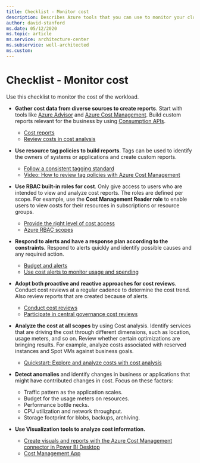 ```yaml
---
title: Checklist - Monitor cost
description: Describes Azure tools that you can use to monitor your cloud costs.
author: david-stanford
ms.date: 05/12/2020
ms.topic: article
ms.service: architecture-center
ms.subservice: well-architected
ms.custom: 
---
```


# Checklist - Monitor cost
Use this checklist to monitor the cost of the workload.

- **Gather cost data from diverse sources to create reports**. Start with tools like [Azure Advisor](/azure/advisor/advisor-cost-recommendations) and [Azure Cost Management](/azure/cost-management-billing/costs/). Build custom reports relevant for the business by using [Consumption APIs](/rest/api/consumption/). 
    - [Cost reports](./monitor-reports.md)
    - [Review costs in cost analysis](/azure/cost-management-billing/costs/quick-acm-cost-analysis#review-costs-in-cost-analysis)

-	**Use resource tag policies to build reports**. Tags can be used to identify the owners of systems or applications and create custom reports.
    - [Follow a consistent tagging standard](/azure/cloud-adoption-framework/ready/azure-best-practices/naming-and-tagging#metadata-tags)
    - [Video: How to review tag policies with Azure Cost Management](https://www.youtube.com/watch?v=nHQYcYGKuyw)

-	**Use RBAC built-in roles for cost**. Only give access to users who are intended to view and analyze cost reports. The roles are defined per scope. For example, use the **Cost Management Reader role** to enable users to view costs for their resources in subscriptions or resource groups.
    - [Provide the right level of cost access](/azure/cloud-adoption-framework/ready/azure-best-practices/track-costs#provide-the-right-level-of-cost-access)
    - [Azure RBAC scopes](https://docs.microsoft.com/azure/cost-management-billing/costs/understand-work-scopes#azure-rbac-scopes)

-	**Respond to alerts and have a response plan according to the constraints.** Respond to alerts quickly and identify possible causes and any required action.
    - [Budget and alerts](monitor-alert.md)
    - [Use cost alerts to monitor usage and spending](https://docs.microsoft.com/azure/cost-management-billing/costs/cost-mgt-alerts-monitor-usage-spending)

-	**Adopt both proactive and reactive approaches for cost reviews**. Conduct cost reviews at a regular cadence to determine the cost trend. Also review reports that are created because of alerts.
    - [Conduct cost reviews](./monitor-reviews.md)
    - [Participate in central governance cost reviews](/azure/cloud-adoption-framework/govern/cost-management/compliance-processes)

-	**Analyze the cost at all scopes** by using Cost analysis. Identify services that are driving the cost through different dimensions, such as location, usage meters, and so on. Review whether certain optimizations are bringing results. For example, analyze costs associated with reserved instances and Spot VMs against business goals. 
    - [Quickstart: Explore and analyze costs with cost analysis](https://docs.microsoft.com/azure/cost-management-billing/costs/quick-acm-cost-analysis)

-	**Detect anomalies** and identify changes in business or applications that might have contributed changes in cost. Focus on these factors:

    - Traffic pattern as the application scales. 
    - Budget for the usage meters on resources. 
    - Performance bottle necks. 
    - CPU utilization and network throughput.
    - Storage footprint for blobs, backups, archiving.

- **Use Visualization tools to analyze cost information.** 
    - [Create visuals and reports with the Azure Cost Management connector in Power BI Desktop](/power-bi/desktop-connect-azure-cost-management)
    - [Cost Management App](https://appsource.microsoft.com/product/power-bi/costmanagement.azurecostmanagementapp)
